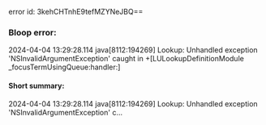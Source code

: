 error id: 3kehCHTnhE9tefMZYNeJBQ==
### Bloop error:

2024-04-04 13:29:28.114 java[8112:194269] Lookup: Unhandled exception 'NSInvalidArgumentException' caught in +[LULookupDefinitionModule _focusTermUsingQueue:handler:]
#### Short summary: 

2024-04-04 13:29:28.114 java[8112:194269] Lookup: Unhandled exception 'NSInvalidArgumentException' c...